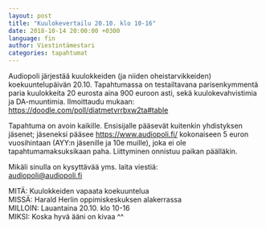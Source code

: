```yaml
---
layout: post
title: "Kuulokevertailu 20.10. klo 10-16"
date: 2018-10-14 20:00:00 +0300
language: fin
author: Viestintämestari
categories: tapahtumat
---
```


Audiopoli järjestää kuulokkeiden (ja niiden oheistarvikkeiden) koekuuntelupäivän 20.10. Tapahtumassa on testailtavana parisenkymmentä paria kuulokkeita 20 eurosta aina 900 euroon asti, sekä kuulokevahvistimia ja DA-muuntimia. Ilmoittaudu mukaan:<br>
<https://doodle.com/poll/diatmetvrrbxw2ta#table>

Tapahtuma on avoin kaikille. Ensisijalle pääsevät kuitenkin yhdistyksen jäsenet; jäseneksi pääsee <https://www.audiopoli.fi/> kokonaiseen 5 euron vuosihintaan (AYY:n jäsenille ja 10e muille), joka ei ole tapahtumamaksuksikaan paha. Liittyminen onnistuu paikan päälläkin. 

Mikäli sinulla on kysyttävää yms. laita viestiä:<br>
audiopoli@audiopoli.fi


MITÄ: Kuulokkeiden vapaata koekuuntelua<br>
MISSÄ: Harald Herlin oppimiskeskuksen alakerrassa<br>
MILLOIN: Lauantaina 20.10. klo 10-16<br>
MIKSI: Koska hyvä ääni on kivaa ^^